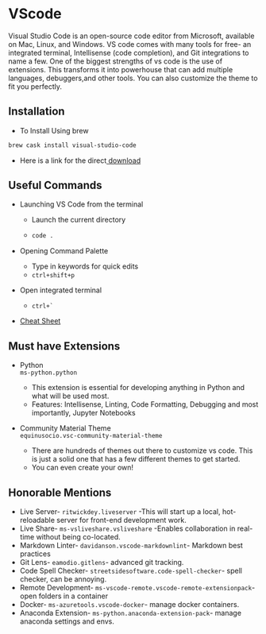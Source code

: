 VScode
======

Visual Studio Code is an open-source code editor from Microsoft, available on Mac, Linux, and Windows. VS code comes with many tools for free- an integrated terminal, Intellisense (code completion), and Git integrations to name a few. One of the biggest strengths of vs code is the use of extensions. This transforms it into powerhouse that can add multiple languages, debuggers,and other tools. You can also customize the theme to fit you perfectly.

## **Installation**

* To Install Using brew

```bash
brew cask install visual-studio-code
```

* Here is a link for the direct<a href="https://code.visualstudio.com/docs?dv=osx" target="_blank" rel="noreferrer"> download</a>

## **Useful Commands**

* Launching VS Code from the terminal
  * Launch the current directory
  * ```bash
    code .
    ```

* Opening Command Palette
  * Type in keywords for quick edits 
  * ``` ctrl+shift+p ```

* Open integrated terminal
  * ``` ctrl+` ```

* <a href="https://code.visualstudio.com/shortcuts/keyboard-shortcuts-macos.pdf" target="_blank" rel="noreferrer"> Cheat Sheet</a>

## **Must have Extensions**

* Python<br>
`ms-python.python`
  * This extension is essential for developing anything in Python and what will be used most.
  * Features: Intellisense, Linting, Code Formatting, Debugging and most importantly, Jupyter Notebooks

* Community Material Theme<br>
`equinusocio.vsc-community-material-theme`
  * There are hundreds of themes out there to customize vs code. This is just a solid one that has a few different themes to get started.
  * You can even create your own!

## **Honorable Mentions**

* Live Server- `ritwickdey.liveserver` -This will start up a local, hot-reloadable server for front-end development work.
* Live Share- `ms-vsliveshare.vsliveshare` -Enables collaboration in real-time without being co-located.
* Markdown Linter- `davidanson.vscode-markdownlint`- Markdown best practices
* Git Lens- `eamodio.gitlens`- advanced git tracking.
* Code Spell Checker- `streetsidesoftware.code-spell-checker`- spell checker, can be annoying.
* Remote Development- `ms-vscode-remote.vscode-remote-extensionpack`- open folders in a container
* Docker- `ms-azuretools.vscode-docker`- manage docker containers.
* Anaconda Extension- `ms-python.anaconda-extension-pack`- manage anaconda settings and envs.
